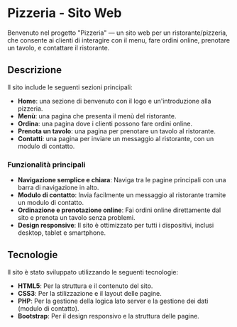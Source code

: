 # Pizzeria - Sito Web

Benvenuto nel progetto "Pizzeria" — un sito web per un ristorante/pizzeria, che consente ai clienti di interagire con il menu, fare ordini online, prenotare un tavolo, e contattare il ristorante.

## Descrizione

Il sito include le seguenti sezioni principali:
- **Home**: una sezione di benvenuto con il logo e un'introduzione alla pizzeria.
- **Menù**: una pagina che presenta il menù del ristorante.
- **Ordina**: una pagina dove i clienti possono fare ordini online.
- **Prenota un tavolo**: una pagina per prenotare un tavolo al ristorante.
- **Contatti**: una pagina per inviare un messaggio al ristorante, con un modulo di contatto.

### Funzionalità principali
- **Navigazione semplice e chiara**: Naviga tra le pagine principali con una barra di navigazione in alto.
- **Modulo di contatto**: Invia facilmente un messaggio al ristorante tramite un modulo di contatto.
- **Ordinazione e prenotazione online**: Fai ordini online direttamente dal sito e prenota un tavolo senza problemi.
- **Design responsive**: Il sito è ottimizzato per tutti i dispositivi, inclusi desktop, tablet e smartphone.

## Tecnologie

Il sito è stato sviluppato utilizzando le seguenti tecnologie:

- **HTML5**: Per la struttura e il contenuto del sito.
- **CSS3**: Per la stilizzazione e il layout delle pagine.
- **PHP**: Per la gestione della logica lato server e la gestione dei dati (modulo di contatto).
- **Bootstrap**: Per il design responsivo e la struttura delle pagine.
